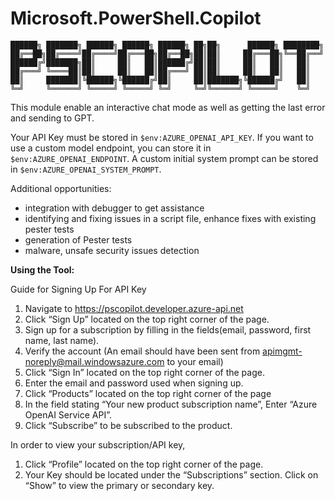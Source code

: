 # Microsoft.PowerShell.Copilot

```
██████╗ ███████╗ ██████╗ ██████╗ ██████╗ ██╗██╗      ██████╗ ████████╗
██╔══██╗██╔════╝██╔════╝██╔═══██╗██╔══██╗██║██║     ██╔═══██╗╚══██╔══╝
██████╔╝███████╗██║     ██║   ██║██████╔╝██║██║     ██║   ██║   ██║
██╔═══╝ ╚════██║██║     ██║   ██║██╔═══╝ ██║██║     ██║   ██║   ██║
██║     ███████║╚██████╗╚██████╔╝██║     ██║███████╗╚██████╔╝   ██║
╚═╝     ╚══════╝ ╚═════╝ ╚═════╝ ╚═╝     ╚═╝╚══════╝ ╚═════╝    ╚═╝
```

This module enable an interactive chat mode as well as getting the last error and sending to GPT.

Your API Key must be stored in `$env:AZURE_OPENAI_API_KEY`.
If you want to use a custom model endpoint, you can store it in `$env:AZURE_OPENAI_ENDPOINT`.
A custom initial system prompt can be stored in `$env:AZURE_OPENAI_SYSTEM_PROMPT`.

Additional opportunities:

- integration with debugger to get assistance
- identifying and fixing issues in a script file, enhance fixes with existing pester tests
- generation of Pester tests
- malware, unsafe security issues detection

**Using the Tool:**

Guide for Signing Up For API Key
1.  Navigate to <https://pscopilot.developer.azure-api.net>
2.  Click “Sign Up” located on the top right corner of the page.
3.  Sign up for a subscription by filling in the fields(email, password,
    first name, last name).
4.  Verify the account (An email should have been sent from
    <apimgmt-noreply@mail.windowsazure.com> to your email)
5.  Click “Sign In” located on the top right corner of the page.
6.  Enter the email and password used when signing up.
7.  Click “Products” located on the top right corner of the page
8.  In the field stating “Your new product subscription name”, Enter
    “Azure OpenAI Service API”.
9.  Click “Subscribe” to be subscribed to the product.

In order to view your subscription/API key,
1.  Click “Profile” located on the top right corner of the page.
2.  Your  Key should be located under the “Subscriptions”
    section. Click on “Show” to view the primary or secondary key.
